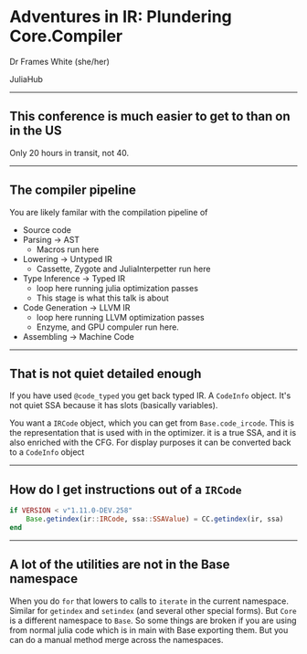 
# Adventures in IR: Plundering Core.Compiler

Dr Frames White (she/her)

JuliaHub

---

## This conference is much easier to get to than on in the US
Only 20 hours in transit,
not 40.

---

## The compiler pipeline
You are likely familar with the compilation pipeline of
 - Source code
 - Parsing -> AST
     - Macros run here
 - Lowering -> Untyped IR
     - Cassette, Zygote and JuliaInterpetter run here
 - Type Inference -> Typed IR 
     - loop here running julia optimization passes
     - This stage is what this talk is about
 - Code Generation -> LLVM IR
     - loop here running LLVM optimization passes
     - Enzyme, and GPU compuler run here.
 - Assembling -> Machine Code

---

## That is not quiet detailed enough
If you have used `@code_typed` you get back typed IR.
A `CodeInfo` object.
It's not quiet SSA because it has slots (basically variables).

You want a `IRCode` object, which you can get from `Base.code_ircode`.
This is the representation that is used with in the optimizer.
it is a true SSA, and it is also enriched with the CFG.
For display purposes it can be converted back to a `CodeInfo` object

---

## How do I get instructions out of a `IRCode`

```julia
if VERSION < v"1.11.0-DEV.258"
    Base.getindex(ir::IRCode, ssa::SSAValue) = CC.getindex(ir, ssa)
end
```

---
## A lot of the utilities are not in the Base namespace
When you do `for` that lowers to calls to `iterate` in the current namespace.
Similar for `getindex` and `setindex` (and several other special forms).
But `Core` is a different namespace to `Base`.
So some things are broken if you are using from normal julia code which is in main with Base exporting them.
But you can do a manual method merge across the namespaces.

